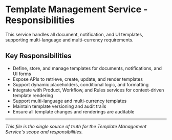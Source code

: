 # Template Management Service - Responsibilities

This service handles all document, notification, and UI templates, supporting multi-language and multi-currency requirements.

## Key Responsibilities
- Define, store, and manage templates for documents, notifications, and UI forms
- Expose APIs to retrieve, create, update, and render templates
- Support dynamic placeholders, conditional logic, and formatting
- Integrate with Product, Workflow, and Rules services for context-driven template rendering
- Support multi-language and multi-currency templates
- Maintain template versioning and audit trails
- Ensure all template changes and renderings are auditable

---

_This file is the single source of truth for the Template Management Service's scope and responsibilities._
